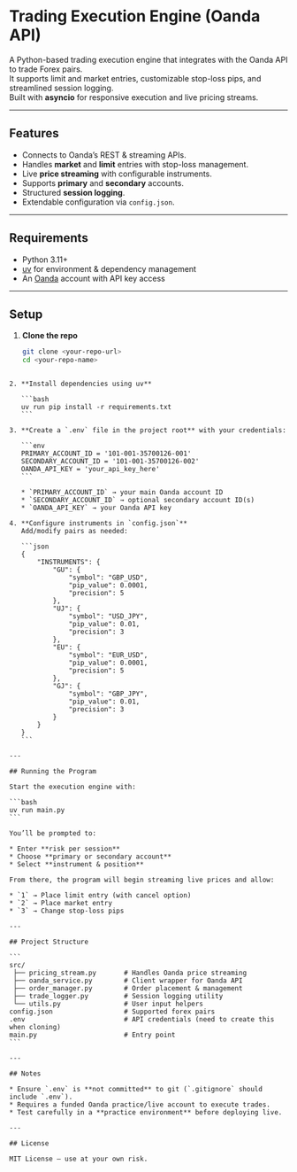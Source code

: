 # Trading Execution Engine (Oanda API)

A Python-based trading execution engine that integrates with the Oanda API to trade Forex pairs.  
It supports limit and market entries, customizable stop-loss pips, and streamlined session logging.  
Built with **asyncio** for responsive execution and live pricing streams.

---

## Features
- Connects to Oanda’s REST & streaming APIs.
- Handles **market** and **limit** entries with stop-loss management.
- Live **price streaming** with configurable instruments.
- Supports **primary** and **secondary** accounts.
- Structured **session logging**.
- Extendable configuration via `config.json`.

---

## Requirements
- Python 3.11+
- [uv](https://github.com/astral-sh/uv) for environment & dependency management
- An [Oanda](https://www.oanda.com/) account with API key access

---

## Setup

1. **Clone the repo**
   ```bash
   git clone <your-repo-url>
   cd <your-repo-name>
````

2. **Install dependencies using uv**

   ```bash
   uv run pip install -r requirements.txt
   ```

3. **Create a `.env` file in the project root** with your credentials:

   ```env
   PRIMARY_ACCOUNT_ID = '101-001-35700126-001'
   SECONDARY_ACCOUNT_ID = '101-001-35700126-002'
   OANDA_API_KEY = 'your_api_key_here'
   ```

   * `PRIMARY_ACCOUNT_ID` → your main Oanda account ID
   * `SECONDARY_ACCOUNT_ID` → optional secondary account ID(s)
   * `OANDA_API_KEY` → your Oanda API key

4. **Configure instruments in `config.json`**
   Add/modify pairs as needed:

   ```json
   {
       "INSTRUMENTS": {
           "GU": {
               "symbol": "GBP_USD",
               "pip_value": 0.0001,
               "precision": 5
           },
           "UJ": {
               "symbol": "USD_JPY",
               "pip_value": 0.01,
               "precision": 3
           },
           "EU": {
               "symbol": "EUR_USD",
               "pip_value": 0.0001,
               "precision": 5
           },
           "GJ": {
               "symbol": "GBP_JPY",
               "pip_value": 0.01,
               "precision": 3
           }
       }
   }
   ```

---

## Running the Program

Start the execution engine with:

```bash
uv run main.py
```

You’ll be prompted to:

* Enter **risk per session**
* Choose **primary or secondary account**
* Select **instrument & position**

From there, the program will begin streaming live prices and allow:

* `1` → Place limit entry (with cancel option)
* `2` → Place market entry
* `3` → Change stop-loss pips

---

## Project Structure

```
src/
 ├── pricing_stream.py       # Handles Oanda price streaming
 ├── oanda_service.py        # Client wrapper for Oanda API
 ├── order_manager.py        # Order placement & management
 ├── trade_logger.py         # Session logging utility
 └── utils.py                # User input helpers
config.json                  # Supported forex pairs
.env                         # API credentials (need to create this when cloning)
main.py                      # Entry point
```

---

## Notes

* Ensure `.env` is **not committed** to git (`.gitignore` should include `.env`).
* Requires a funded Oanda practice/live account to execute trades.
* Test carefully in a **practice environment** before deploying live.

---

## License

MIT License — use at your own risk.

